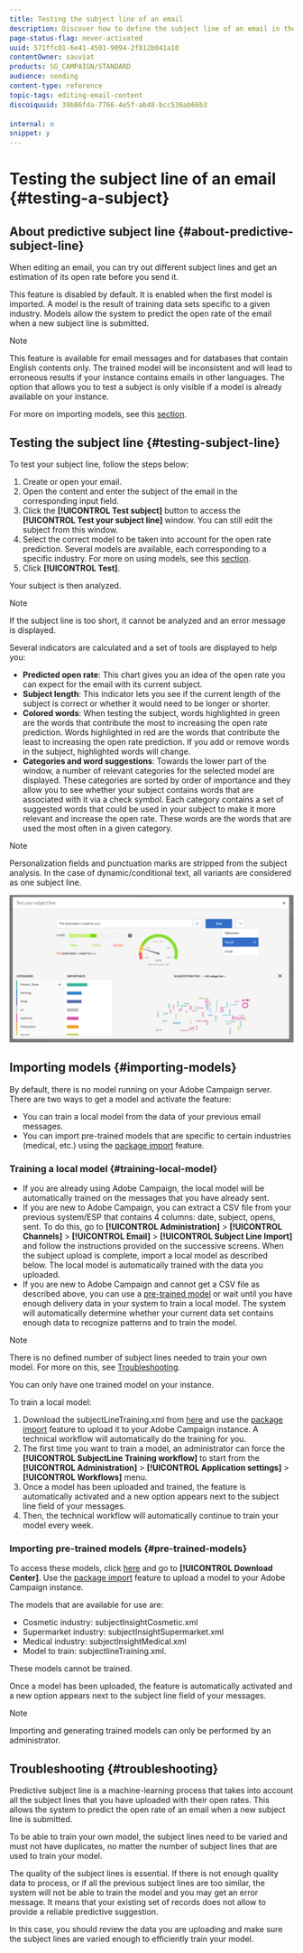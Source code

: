 ```yaml
---
title: Testing the subject line of an email
description: Discover how to define the subject line of an email in the Email Designer.
page-status-flag: never-activated
uuid: 571ffc01-6e41-4501-9094-2f812b041a10
contentOwner: sauviat
products: SG_CAMPAIGN/STANDARD
audience: sending
content-type: reference
topic-tags: editing-email-content
discoiquuid: 39b86fda-7766-4e5f-ab48-bcc536ab66b3

internal: n
snippet: y
---
```

# Testing the subject line of an email {#testing-a-subject}


## About predictive subject line {#about-predictive-subject-line}

When editing an email, you can try out different subject lines and get an estimation of its open rate before you send it.

This feature is disabled by default. It is enabled when the first model is imported. A model is the result of training data sets specific to a given industry. Models allow the system to predict the open rate of the email when a new subject line is submitted.

>[!NOTE]
>
>This feature is available for email messages and for databases that contain English contents only. The trained model will be inconsistent and will lead to erroneous results if your instance contains emails in other languages. The option that allows you to test a subject is only visible if a model is already available on your instance.

For more on importing models, see this [section](#importing-models).

## Testing the subject line {#testing-subject-line}

To test your subject line, follow the steps below:

1. Create or open your email.
1. Open the content and enter the subject of the email in the corresponding input field.
1. Click the **[!UICONTROL Test subject]** button to access the **[!UICONTROL Test your subject line]** window. You can still edit the subject from this window.
1. Select the correct model to be taken into account for the open rate prediction. Several models are available, each corresponding to a specific industry. For more on using models, see this [section](#importing-models).
1. Click **[!UICONTROL Test]**.

Your subject is then analyzed.

>[!NOTE]
>
>If the subject line is too short, it cannot be analyzed and an error message is displayed.

Several indicators are calculated and a set of tools are displayed to help you:

* **Predicted open rate**: This chart gives you an idea of the open rate you can expect for the email with its current subject.
* **Subject length**: This indicator lets you see if the current length of the subject is correct or whether it would need to be longer or shorter.
* **Colored words**: When testing the subject, words highlighted in green are the words that contribute the most to increasing the open rate prediction. Words highlighted in red are the words that contribute the least to increasing the open rate prediction. If you add or remove words in the subject, highlighted words will change.
* **Categories and word suggestions**: Towards the lower part of the window, a number of relevant categories for the selected model are displayed. These categories are sorted by order of importance and they allow you to see whether your subject contains words that are associated with it via a check symbol. Each category contains a set of suggested words that could be used in your subject to make it more relevant and increase the open rate. These words are the words that are used the most often in a given category.

>[!NOTE]
>
>Personalization fields and punctuation marks are stripped from the subject analysis. In the case of dynamic/conditional text, all variants are considered as one subject line.

![](assets/predictive_subject_line_example.png)

## Importing models {#importing-models}

By default, there is no model running on your Adobe Campaign server. There are two ways to get a model and activate the feature:

* You can train a local model from the data of your previous email messages.
* You can import pre-trained models that are specific to certain industries (medical, etc.) using the [package import](../../automating/using/managing-packages.md) feature.

### Training a local model {#training-local-model}

* If you are already using Adobe Campaign, the local model will be automatically trained on the messages that you have already sent.
* If you are new to Adobe Campaign, you can extract a CSV file from your previous system/ESP that contains 4 columns: date, subject, opens, sent. To do this, go to **[!UICONTROL Administration]** > **[!UICONTROL Channels]** > **[!UICONTROL Email]** > **[!UICONTROL Subject Line Import]** and follow the instructions provided on the successive screens. When the subject upload is complete, import a local model as described below. The local model is automatically trained with the data you uploaded.
* If you are new to Adobe Campaign and cannot get a CSV file as described above, you can use a [pre-trained model](#pre-trained-models) or wait until you have enough delivery data in your system to train a local model. The system will automatically determine whether your current data set contains enough data to recognize patterns and to train the model.

>[!NOTE]
>
>There is no defined number of subject lines needed to train your own model. For more on this, see [Troubleshooting](#troubleshooting).
>
>You can only have one trained model on your instance.

To train a local model:
1. Download the subjectLineTraining.xml from [here](https://support.neolane.net/webApp/downloadCenter?__userConfig=psaDownloadCenter) and use the [package import](../../automating/using/managing-packages.md) feature to upload it to your Adobe Campaign instance. A technical workflow will automatically do the training for you.
1. The first time you want to train a model, an administrator can force the **[!UICONTROL SubjectLine Training workflow]** to start from the **[!UICONTROL Administration]** > **[!UICONTROL Application settings]** > **[!UICONTROL Workflows]** menu.
1. Once a model has been uploaded and trained, the feature is automatically activated and a new option appears next to the subject line field of your messages.
1. Then, the technical workflow will automatically continue to train your model every week.

### Importing pre-trained models {#pre-trained-models}

To access these models, click [here](https://support.neolane.net/webApp/extranetLogin) and go to **[!UICONTROL Download Center]**. Use the [package import](../../automating/using/managing-packages.md) feature to upload a model to your Adobe Campaign instance.

The models that are available for use are:

* Cosmetic industry: subjectInsightCosmetic.xml
* Supermarket industry: subjectInsightSupermarket.xml
* Medical industry: subjectInsightMedical.xml
* Model to train: subjectlineTraining.xml.

These models cannot be trained.

Once a model has been uploaded, the feature is automatically activated and a new option appears next to the subject line field of your messages.

>[!NOTE]
>
>Importing and generating trained models can only be performed by an administrator.

## Troubleshooting {#troubleshooting}

Predictive subject line is a machine-learning process that takes into account all the subject lines that you have uploaded with their open rates. This allows the system to predict the open rate of an email when a new subject line is submitted.

To be able to train your own model, the subject lines need to be varied and must not have duplicates, no matter the number of subject lines that are used to train your model.

The quality of the subject lines is essential. If there is not enough quality data to process, or if all the previous subject lines are too similar, the system will not be able to train the model and you may get an error message. It means that your existing set of records does not allow to provide a reliable predictive suggestion.

In this case, you should review the data you are uploading and make sure the subject lines are varied enough to efficiently train your model.

<!--Some clients have reported this issue: I have had the subject line training workflow running for about a year now.  It has trained on 883 records and I am still seeing the message "The existing dataset is not enough to generate a model."  I do get an error in the workflow every time it runs "XML-110009 Unable to find the element 'runwf' of path '/' (document with schema 'serverConf')".

For this, campaign takes the subject line as training data and tries to come up with significant enough model to predict open rate with 95% confidence.

The 400 subject line number is mention with at least and is only indicative, model generation will also depend on quality of these lines.

It may happen that even 10k subject lines don't lead to model generation if they are too similar.

It means that it can be case that you don't have enough subject lines to generate the model and it is giving this error.

If you are getting an error/warning message, it means that your existing set of records is not enough for the predictive subject module to give a high confidence suggestion.

Adobe recommends reviewing the data you are uploading as the similarity of the subject lines might be the issue.-->
